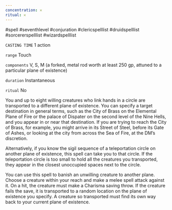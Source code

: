 ```yaml
---
concentration: 𐄂
ritual: 𐄂
---
```

#spell #seventhlevel #conjuration #clericspelllist #druidspelllist #sorcererspelllist #wizardspelllist

`CASTING TIME`
1 action

`range`
Touch

`components`
V, S, M (a forked, metal rod worth at least 250 gp, attuned to a particular plane of existence)

`duration`
Instantaneous

`ritual`
No

You and up to eight willing creatures who link hands in a circle are transported to a different plane of existence. You can specify a target destination in general terms, such as the City of Brass on the Elemental Plane of Fire or the palace of Dispater on the second level of the Nine Hells, and you appear in or near that destination. If you are trying to reach the City of Brass, for example, you might arrive in its Street of Steel, before its Gate of Ashes, or looking at the city from across the Sea of Fire, at the DM’s discretion.

Alternatively, if you know the sigil sequence of a teleportation circle on another plane of existence, this spell can take you to that circle. If the teleportation circle is too small to hold all the creatures you transported, they appear in the closest unoccupied spaces next to the circle.

You can use this spell to banish an unwilling creature to another plane. Choose a creature within your reach and make a melee spell attack against it. On a hit, the creature must make a Charisma saving throw. If the creature fails the save, it is transported to a random location on the plane of existence you specify. A creature so transported must find its own way back to your current plane of existence.